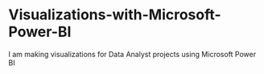 # Visualizations-with-Microsoft-Power-BI
I am making visualizations for Data Analyst projects using Microsoft Power BI
